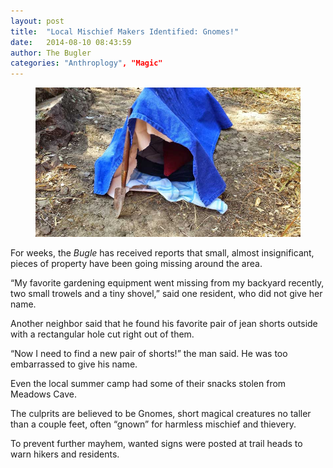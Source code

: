 ```yaml
---
layout: post
title:  "Local Mischief Makers Identified: Gnomes!"
date:   2014-08-10 08:43:59
author: The Bugler
categories: "Anthroplogy", "Magic"
---
```


<figure class="center">
	<img src="/assets/img/gnometent.jpg"/>
</figure>

For weeks, the <em>Bugle</em> has received reports that small, almost insignificant, pieces of property have been going missing around the area. 

“My favorite gardening equipment went missing from my backyard recently, two small trowels and a tiny shovel,” said one resident, who did not give her name. 

Another neighbor said that he found his favorite pair of jean shorts outside with a rectangular hole cut right out of them.

“Now I need to find a new pair of shorts!” the man said. He was too embarrassed to give his name.

Even the local summer camp had some of their snacks stolen from Meadows Cave.

The culprits are believed to be Gnomes, short magical creatures no taller than a couple feet, often “gnown” for harmless mischief and thievery. 

To prevent further mayhem, wanted signs were posted at trail heads to warn hikers and residents.